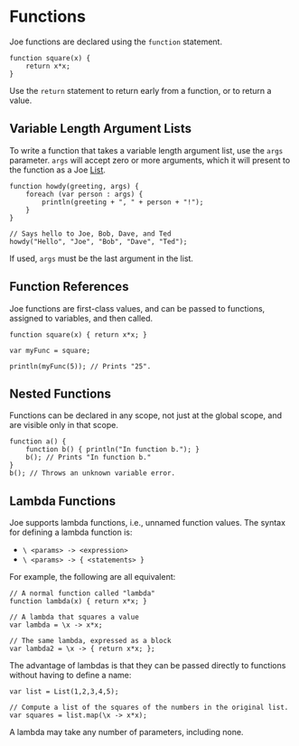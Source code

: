 # Functions

Joe functions are declared using the `function` statement.

```joe
function square(x) {
    return x*x; 
}
```

Use the `return` statement to return early from a function, or to
return a value.

## Variable Length Argument Lists

To write a function that takes a variable length argument list, use
the `args` parameter.  `args` will accept zero or more arguments, which
it will present to the function as a Joe [List](library/type.joe.List.md).

```joe
function howdy(greeting, args) {
    foreach (var person : args) {
        println(greeting + ", " + person + "!");
    }
}

// Says hello to Joe, Bob, Dave, and Ted
howdy("Hello", "Joe", "Bob", "Dave", "Ted");
```

If used, `args` must be the last argument in the list.

## Function References

Joe functions are first-class values, and can be passed to functions,
assigned to variables, and then called.

```joe
function square(x) { return x*x; }

var myFunc = square;

println(myFunc(5)); // Prints "25".
```

## Nested Functions

Functions can be declared in any scope, not just at the global scope, and
are visible only in that scope.

```joe
function a() {
    function b() { println("In function b."); }
    b(); // Prints "In function b."
}
b(); // Throws an unknown variable error.
```

## Lambda Functions

Joe supports lambda functions, i.e., unnamed function values.  The
syntax for defining a lambda function is:

- `\ <params> -> <expression>`
- `\ <params> -> { <statements> }`

For example, the following are all equivalent:

```joe
// A normal function called "lambda"
function lambda(x) { return x*x; }

// A lambda that squares a value
var lambda = \x -> x*x;

// The same lambda, expressed as a block
var lambda2 = \x -> { return x*x; };
```

The advantage of lambdas is that they can be passed directly to functions
without having to define a name:

```joe
var list = List(1,2,3,4,5);

// Compute a list of the squares of the numbers in the original list.
var squares = list.map(\x -> x*x);
```

A lambda may take any number of parameters, including none.